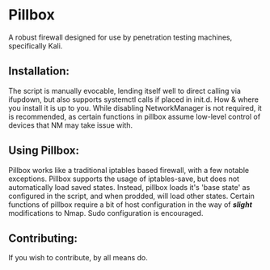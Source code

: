 # Pillbox
A robust firewall designed for use by penetration testing machines, specifically Kali.

## Installation:
  The script is manually evocable, lending itself well to direct calling via ifupdown, but also supports systemctl calls if placed in init.d. How & where you install it is up to you. While disabling NetworkManager is not required, it is recommended, as certain functions in pillbox assume low-level control of devices that NM may take issue with.

## Using Pillbox:
  Pillbox works like a traditional iptables based firewall, with a few notable exceptions. Pillbox supports the usage of iptables-save, but does not automatically load saved states. Instead, pillbox loads it's 'base state' as configured in the script, and when prodded, will load other states. Certain functions of pillbox require a bit of host configuration in the way of ***slight*** modifications to Nmap. Sudo configuration is encouraged.

## Contributing:
  If you wish to contribute, by all means do.
